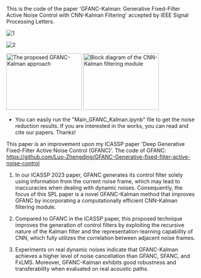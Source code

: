 This is the code of the paper 'GFANC-Kalman: Generative Fixed-Filter Active Noise Control with CNN-Kalman Filtering' accepted by IEEE Signal Processing Letters.

![1](https://github.com/Luo-Zhengding/GFANC-Kalman/assets/95018034/d57c4dfe-84b6-4ec9-bb23-cc4a26531b5e)

![2](https://github.com/Luo-Zhengding/GFANC-Kalman/assets/95018034/dadf8ba5-9603-4f5c-9dac-24f274de014d)

<img src="https://github.com/Luo-Zhengding/GFANC-Kalman/assets/95018034/d57c4dfe-84b6-4ec9-bb23-cc4a26531b5e" alt="The proposed GFANC-Kalman approach" width="200" height="150">

<img src="https://github.com/Luo-Zhengding/GFANC-Kalman/assets/95018034/dadf8ba5-9603-4f5c-9dac-24f274de014d" alt="Block diagram of the CNN-Kalman filtering module" width="200" height="150">

* You can easily run the "Main_GFANC_Kalman.ipynb" file to get the noise reduction results.
If you are interested in the works, you can read and cite our papers. Thanks!

This paper is an improvement upon my ICASSP paper 'Deep Generative Fixed-Filter Active Noise Control (GFANC)'.
The code of GFANC: https://github.com/Luo-Zhengding/GFANC-Generative-fixed-filter-active-noise-control

1. In our ICASSP 2023 paper, GFANC generates its control filter solely using information from the current noise frame, which may lead to inaccuracies when dealing with dynamic noises. Consequently, the focus of this SPL paper is a novel GFANC-Kalman method that improves GFANC by incorporating a computationally efficient CNN-Kalman filtering module.

2. Compared to GFANC in the ICASSP paper, this proposed technique improves the generation of control filters by exploiting the recursive nature of the Kalman filter and the representation-learning capability of CNN, which fully utilizes the correlation between adjacent noise frames.

3. Experiments on real dynamic noises indicate that GFANC-Kalman achieves a higher level of noise cancellation than GFANC, SFANC, and FxLMS. Moreover, GFANC-Kalman exhibits good robustness and transferability when evaluated on real acoustic paths.
